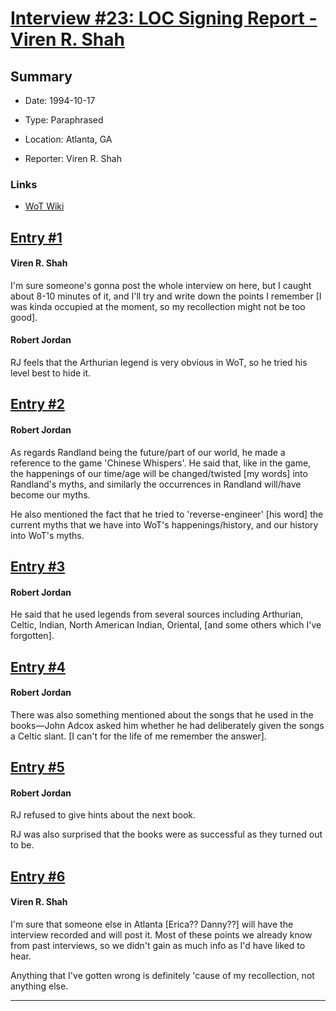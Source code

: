 # [Interview #23: LOC Signing Report - Viren R. Shah](https://www.theoryland.com/intvmain.php?i=23)

## Summary

- Date: 1994-10-17

- Type: Paraphrased

- Location: Atlanta, GA

- Reporter: Viren R. Shah

### Links

- [WoT Wiki](http://wot.wikia.com/wiki/Atlanta_Loc_signing,_17_October_1994_-_report_by_Viren_R._Shah)


## [Entry #1](https://www.theoryland.com/intvmain.php?i=23#1)

#### Viren R. Shah

I'm sure someone's gonna post the whole interview on here, but I caught about 8-10 minutes of it, and I'll try and write down the points I remember [I was kinda occupied at the moment, so my recollection might not be too good].

#### Robert Jordan

RJ feels that the Arthurian legend is very obvious in WoT, so he tried his level best to hide it.

## [Entry #2](https://www.theoryland.com/intvmain.php?i=23#2)

#### Robert Jordan

As regards Randland being the future/part of our world, he made a reference to the game 'Chinese Whispers'. He said that, like in the game, the happenings of our time/age will be changed/twisted [my words] into Randland's myths, and similarly the occurrences in Randland will/have become our myths.

He also mentioned the fact that he tried to 'reverse-engineer' [his word] the current myths that we have into WoT's happenings/history, and our history into WoT's myths.

## [Entry #3](https://www.theoryland.com/intvmain.php?i=23#3)

#### Robert Jordan

He said that he used legends from several sources including Arthurian, Celtic, Indian, North American Indian, Oriental, [and some others which I've forgotten].

## [Entry #4](https://www.theoryland.com/intvmain.php?i=23#4)

#### Robert Jordan

There was also something mentioned about the songs that he used in the books—John Adcox asked him whether he had deliberately given the songs a Celtic slant. [I can't for the life of me remember the answer].

## [Entry #5](https://www.theoryland.com/intvmain.php?i=23#5)

#### Robert Jordan

RJ refused to give hints about the next book.

RJ was also surprised that the books were as successful as they turned out to be.

## [Entry #6](https://www.theoryland.com/intvmain.php?i=23#6)

#### Viren R. Shah

I'm sure that someone else in Atlanta [Erica?? Danny??] will have the interview recorded and will post it. Most of these points we already know from past interviews, so we didn't gain as much info as I'd have liked to hear.

Anything that I've gotten wrong is definitely 'cause of my recollection, not anything else.


---

